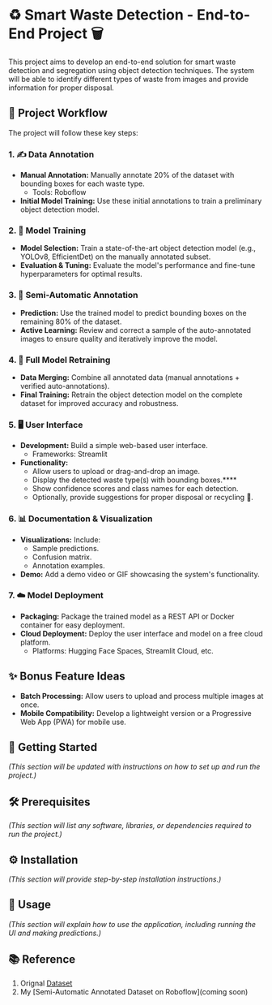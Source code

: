 # ♻️ Smart Waste Detection - End-to-End Project 🗑️

This project aims to develop an end-to-end solution for smart waste detection and segregation using object detection techniques. The system will be able to identify different types of waste from images and provide information for proper disposal.

## 🚀 Project Workflow

The project will follow these key steps:

### 1. ✍️ Data Annotation
*   **Manual Annotation:** Manually annotate 20% of the dataset with bounding boxes for each waste type.
    *   Tools: Roboflow
*   **Initial Model Training:** Use these initial annotations to train a preliminary object detection model.

### 2. 🧠 Model Training
*   **Model Selection:** Train a state-of-the-art object detection model (e.g., YOLOv8, EfficientDet) on the manually annotated subset.
*   **Evaluation & Tuning:** Evaluate the model's performance and fine-tune hyperparameters for optimal results.

### 3. 🤖 Semi-Automatic Annotation
*   **Prediction:** Use the trained model to predict bounding boxes on the remaining 80% of the dataset.
*   **Active Learning:** Review and correct a sample of the auto-annotated images to ensure quality and iteratively improve the model.

### 4. 💪 Full Model Retraining
*   **Data Merging:** Combine all annotated data (manual annotations + verified auto-annotations).
*   **Final Training:** Retrain the object detection model on the complete dataset for improved accuracy and robustness.

### 5. 🖥️ User Interface
*   **Development:** Build a simple web-based user interface.
    *   Frameworks: Streamlit
*   **Functionality:**
    *   Allow users to upload or drag-and-drop an image.
    *   Display the detected waste type(s) with bounding boxes.****
    *   Show confidence scores and class names for each detection.
    *   Optionally, provide suggestions for proper disposal or recycling 🌿.

### 6. 📊 Documentation & **Visualization**
*   **Visualizations:** Include:
    *   Sample predictions.
    *   Confusion matrix.
    *   Annotation examples.
*   **Demo:** Add a demo video or GIF showcasing the system's functionality.

### 7.  ☁️ Model Deployment
*   **Packaging:** Package the trained model as a REST API or Docker container for easy deployment.
*   **Cloud Deployment:** Deploy the user interface and model on a free cloud platform.
    *   Platforms: Hugging Face Spaces, Streamlit Cloud, etc.

## ✨ Bonus Feature Ideas

*   **Batch Processing:** Allow users to upload and process multiple images at once.
*   **Mobile Compatibility:** Develop a lightweight version or a Progressive Web App (PWA) for mobile use.

## 🏁 Getting Started

*(This section will be updated with instructions on how to set up and run the project.)*

## 🛠️ Prerequisites

*(This section will list any software, libraries, or dependencies required to run the project.)*

## ⚙️ Installation

*(This section will provide step-by-step installation instructions.)*

## 📖 Usage

*(This section will explain how to use the application, including running the UI and making predictions.)*

## 📚 Reference
1. Orignal [Dataset](https://www.kaggle.com/datasets/aashidutt3/waste-segregation-image-dataset)
2. My [Semi-Automatic Annotated Dataset on Roboflow](coming soon)
